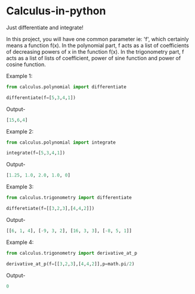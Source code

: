 # Calculus-in-python
Just differentiate and integrate!

In this project, you will have one common parameter ie: 'f', which certainly means a function f(x).
In the polynomial part, f acts as a list of coefficients of decreasing powers of x in the function f(x). 
In the trigonometry part, f acts as a list of lists of coefficient, power of sine function and power of cosine function.


Example 1:

```python
from calculus.polynomial import differentiate

differentiate(f=[5,3,4,1])
```

Output-

```python
[15,6,4]
```

Example 2:

```python
from calculus.polynomial import integrate

integrate(f=[5,3,4,1])
```

Output-

```python
[1.25, 1.0, 2.0, 1.0, 0]
```

Example 3:

```python
from calculus.trigonometry import differentiate

differetiate(f=[[3,2,3],[4,4,2]])
```

Output-

```python
[[6, 1, 4], [-9, 3, 2], [16, 3, 3], [-8, 5, 1]]
```

Example 4:

```python
from calculus.trigonometry import derivative_at_p

derivative_at_p(f=[[3,2,3],[4,4,2]],p=math.pi/2)
```

Output-

```python
0
```

